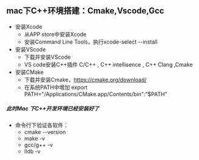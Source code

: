 ## mac下C++环境搭建：Cmake,Vscode,Gcc
* 安装Xcode
    * 从APP store中安装Xcode
    * 安装Command Line Tools，执行xcode-select --install 
* 安装VScode
    * 下载并安装VScode
    * VS code安装C++插件  C/C++ , C++ intellisence , C++ Clang ,Cmake
* 安装CMake
    * 下载并安装Cmake，https://cmake.org/download/
    * 在系统PATH中增加 export PATH="/Applications/CMake.app/Contents/bin":"$PATH" <br>
##### 此时Mac 下C++开发环境已经安装好了
* 命令行下验证各软件：
    * cmake --version
    * make -v
    * gcc/g++ -v
    * lldb -v
    
    
